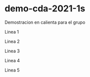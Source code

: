 # demo-cda-2021-1s
Demostracion en calienta para el grupo


Linea 1


Linea 2


Linea 3


Linea 4


Linea 5
